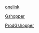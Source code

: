[onelink](gshopper.onelink.me/Ousw?pid=app_links_test)

[Gshopper](https://www.gshopper.com)

[ProdGshopper](http://prod.gshopper.com)
